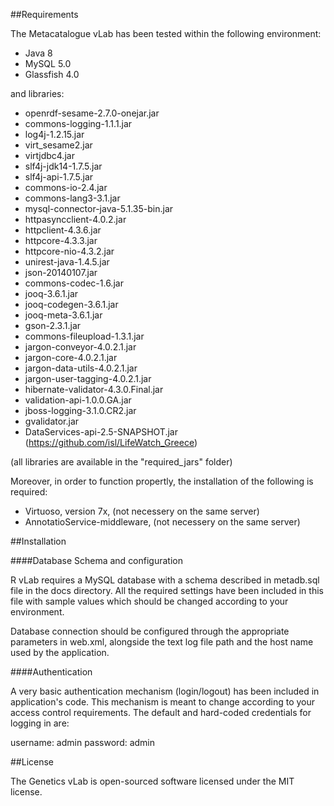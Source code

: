 ##Requirements

The Metacatalogue vLab has been tested within the following environment:

* Java 8
* MySQL 5.0
* Glassfish 4.0

and libraries:

- openrdf-sesame-2.7.0-onejar.jar
- commons-logging-1.1.1.jar
- log4j-1.2.15.jar
- virt_sesame2.jar
- virtjdbc4.jar
- slf4j-jdk14-1.7.5.jar
- slf4j-api-1.7.5.jar
- commons-io-2.4.jar
- commons-lang3-3.1.jar
- mysql-connector-java-5.1.35-bin.jar
- httpasyncclient-4.0.2.jar
- httpclient-4.3.6.jar
- httpcore-4.3.3.jar
- httpcore-nio-4.3.2.jar
- unirest-java-1.4.5.jar
- json-20140107.jar
- commons-codec-1.6.jar
- jooq-3.6.1.jar
- jooq-codegen-3.6.1.jar
- jooq-meta-3.6.1.jar
- gson-2.3.1.jar
- commons-fileupload-1.3.1.jar
- jargon-conveyor-4.0.2.1.jar
- jargon-core-4.0.2.1.jar
- jargon-data-utils-4.0.2.1.jar
- jargon-user-tagging-4.0.2.1.jar
- hibernate-validator-4.3.0.Final.jar
- validation-api-1.0.0.GA.jar
- jboss-logging-3.1.0.CR2.jar
- gvalidator.jar
- DataServices-api-2.5-SNAPSHOT.jar  (https://github.com/isl/LifeWatch_Greece)

(all libraries are available in the "required_jars" folder)

Moreover, in order to function propertly, the installation of the following is required: 

* Virtuoso, version 7x, (not necessery on the same server)
* AnnotatioService-middleware, (not necessery on the same server)

##Installation

####Database Schema and configuration

R vLab requires a MySQL database with a schema described in metadb.sql file in the docs directory. 
All the required settings have been included in this file with sample values which should be changed
according to your environment.

Database connection should be configured through the appropriate parameters in web.xml, alongside the text log file path
and the host name used by the application.

####Authentication

A very basic authentication mechanism (login/logout) has been included in application's code. 
This mechanism is meant to change according to your access control requirements. The default
and hard-coded credentials for logging in are:

username: admin
password: admin

##License

The Genetics vLab is open-sourced software licensed under the MIT license.
